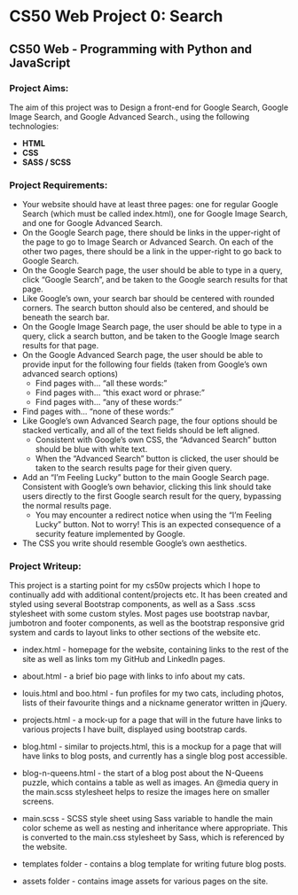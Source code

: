 # CS50 Web Project 0: Search


## CS50 Web - Programming with Python and JavaScript


### Project Aims:

The aim of this project was to Design a front-end for Google Search, Google Image Search, and Google Advanced Search., using the following technologies:

* **HTML**
* **CSS**
* **SASS / SCSS**


### Project Requirements:

* Your website should have at least three pages: one for regular Google Search (which must be called index.html), one for Google Image Search, and one for Google Advanced Search.
* On the Google Search page, there should be links in the upper-right of the page to go to Image Search or Advanced Search. On each of the other two pages, there should be a link in the upper-right to go back to Google Search.
* On the Google Search page, the user should be able to type in a query, click “Google Search”, and be taken to the Google search results for that page.
* Like Google’s own, your search bar should be centered with rounded corners. The search button should also be centered, and should be beneath the search bar.
* On the Google Image Search page, the user should be able to type in a query, click a search button, and be taken to the Google Image search results for that page.
* On the Google Advanced Search page, the user should be able to provide input for the following four fields (taken from Google’s own advanced search options)
   * Find pages with… “all these words:”
   * Find pages with… “this exact word or phrase:”
   * Find pages with… “any of these words:”
* Find pages with… “none of these words:”
* Like Google’s own Advanced Search page, the four options should be stacked vertically, and all of the text fields should be left aligned.
   * Consistent with Google’s own CSS, the “Advanced Search” button should be blue with white text.
   * When the “Advanced Search” button is clicked, the user should be taken to the search results page for their given query.
* Add an “I’m Feeling Lucky” button to the main Google Search page. Consistent with Google’s own behavior, clicking this link should take users directly to the first Google search result for the query, bypassing the normal results page.
   * You may encounter a redirect notice when using the “I’m Feeling Lucky” button. Not to worry! This is an expected consequence of a security feature implemented by Google.
* The CSS you write should resemble Google’s own aesthetics.


### Project Writeup:

This project is a starting point for my cs50w projects which I hope to continually add with additional content/projects etc. It has been created and styled using several Bootstrap components, as well as a Sass .scss stylesheet with some custom styles. Most pages use bootstrap navbar, jumbotron and footer components, as well as the bootstrap responsive grid system and cards to layout links to other sections of the website etc.

* index.html - homepage for the website, containing links to the rest of the site as well as links tom my GitHub and LinkedIn pages.
* about.html - a brief bio page with links to info about my cats.
* louis.html and boo.html - fun profiles for my two cats, including photos, lists of their favourite things and a nickname generator written in jQuery.
* projects.html - a mock-up for a page that will in the future have links to various projects I have built, displayed using bootstrap cards.
* blog.html - similar to projects.html, this is a mockup for a page that will have links to blog posts, and currently has a single blog post accessible.
* blog-n-queens.html - the start of a blog post about the N-Queens puzzle, which contains a table as well as images. An @media query in the main.scss stylesheet helps to resize the images here on smaller screens.

* main.scss - SCSS style sheet using Sass variable to handle the main color scheme as well as nesting and inheritance where appropriate. This is converted to the main.css stylesheet by Sass, which is referenced by the website.

* templates folder - contains a blog template for writing future blog posts.
* assets folder - contains image assets for various pages on the site.




